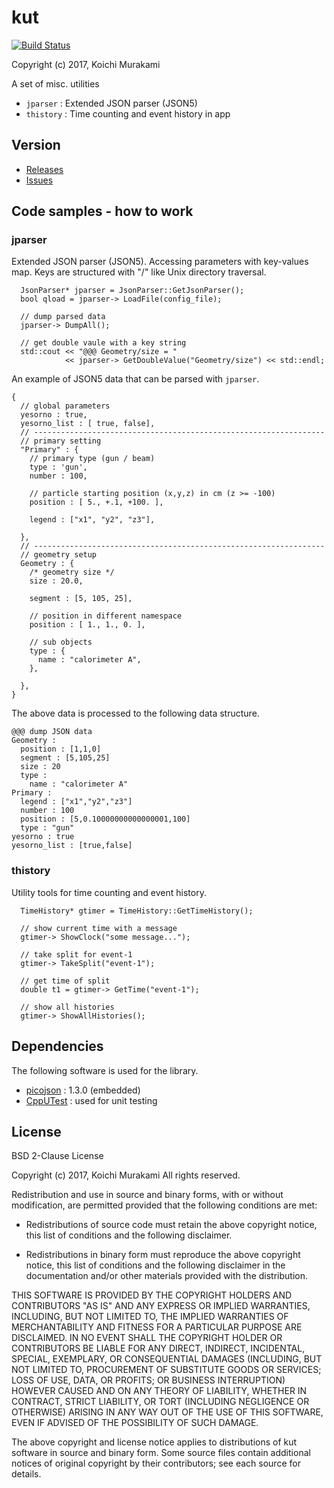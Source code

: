 # kut

[![Build Status](https://travis-ci.org/koichi-murakami/kut.svg?branch=master)](https://travis-ci.org/koichi-murakami/kut)

Copyright (c) 2017, Koichi Murakami

A set of misc. utilities

* `jparser` : Extended JSON parser (JSON5)
* `thistory` : Time counting and event history in app

## Version
* [Releases](https://github.com/koichi-murakami/kut/releases)
* [Issues](https://github.com/koichi-murakami/kut/issues)

## Code samples - how to work
### jparser
Extended JSON parser (JSON5).
Accessing parameters with key-values map.
Keys are structured with "/" like Unix directory traversal.

~~~~
  JsonParser* jparser = JsonParser::GetJsonParser();
  bool qload = jparser-> LoadFile(config_file);

  // dump parsed data
  jparser-> DumpAll();

  // get double vaule with a key string
  std::cout << "@@@ Geometry/size = "
            << jparser-> GetDoubleValue("Geometry/size") << std::endl;
~~~~


An example of JSON5 data that can be parsed with `jparser`.
~~~~
{
  // global parameters
  yesorno : true,
  yesorno_list : [ true, false],
  // -----------------------------------------------------------------
  // primary setting
  "Primary" : {
    // primary type (gun / beam)
    type : 'gun',
    number : 100,

    // particle starting position (x,y,z) in cm (z >= -100)
    position : [ 5., +.1, +100. ],

    legend : ["x1", "y2", "z3"],

  },
  // -----------------------------------------------------------------
  // geometry setup
  Geometry : {
    /* geometry size */
    size : 20.0,

    segment : [5, 105, 25],

    // position in different namespace
    position : [ 1., 1., 0. ],

    // sub objects
    type : {
      name : "calorimeter A",
    },

  },
}
~~~~

The above data is processed to the following data structure.
~~~~
@@@ dump JSON data
Geometry :
  position : [1,1,0]
  segment : [5,105,25]
  size : 20
  type :
    name : "calorimeter A"
Primary :
  legend : ["x1","y2","z3"]
  number : 100
  position : [5,0.10000000000000001,100]
  type : "gun"
yesorno : true
yesorno_list : [true,false]
~~~~

### thistory
Utility tools for time counting and event history.

~~~~
  TimeHistory* gtimer = TimeHistory::GetTimeHistory();

  // show current time with a message
  gtimer-> ShowClock("some message...");

  // take split for event-1
  gtimer-> TakeSplit("event-1");

  // get time of split
  double t1 = gtimer-> GetTime("event-1");

  // show all histories
  gtimer-> ShowAllHistories();
~~~~

## Dependencies

The following software is used for the library.

* [picojson](https://github.com/kazuho/picojson) : 1.3.0 (embedded)
* [CppUTest](https://github.com/cpputest/cpputest) : used for unit testing

## License
BSD 2-Clause License

Copyright (c) 2017, Koichi Murakami
All rights reserved.

Redistribution and use in source and binary forms, with or without
modification, are permitted provided that the following conditions are met:

* Redistributions of source code must retain the above copyright notice, this
  list of conditions and the following disclaimer.

* Redistributions in binary form must reproduce the above copyright notice,
  this list of conditions and the following disclaimer in the documentation
  and/or other materials provided with the distribution.

THIS SOFTWARE IS PROVIDED BY THE COPYRIGHT HOLDERS AND CONTRIBUTORS "AS IS"
AND ANY EXPRESS OR IMPLIED WARRANTIES, INCLUDING, BUT NOT LIMITED TO, THE
IMPLIED WARRANTIES OF MERCHANTABILITY AND FITNESS FOR A PARTICULAR PURPOSE ARE
DISCLAIMED. IN NO EVENT SHALL THE COPYRIGHT HOLDER OR CONTRIBUTORS BE LIABLE
FOR ANY DIRECT, INDIRECT, INCIDENTAL, SPECIAL, EXEMPLARY, OR CONSEQUENTIAL
DAMAGES (INCLUDING, BUT NOT LIMITED TO, PROCUREMENT OF SUBSTITUTE GOODS OR
SERVICES; LOSS OF USE, DATA, OR PROFITS; OR BUSINESS INTERRUPTION) HOWEVER
CAUSED AND ON ANY THEORY OF LIABILITY, WHETHER IN CONTRACT, STRICT LIABILITY,
OR TORT (INCLUDING NEGLIGENCE OR OTHERWISE) ARISING IN ANY WAY OUT OF THE USE
OF THIS SOFTWARE, EVEN IF ADVISED OF THE POSSIBILITY OF SUCH DAMAGE.

The above copyright and license notice applies to distributions of
kut software in source and binary form.  Some source files contain
additional notices of original copyright by their contributors;
see each source for details.
